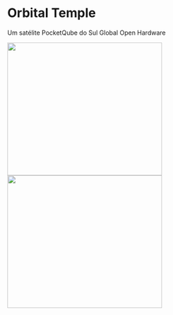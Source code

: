 # Orbital Temple
Um satélite PocketQube do Sul Global Open Hardware

<img src="https://user-images.githubusercontent.com/28969347/219028695-c015dc21-09ed-492e-886c-002a5df403e7.png" width="350" height="300"> <img src="https://user-images.githubusercontent.com/28969347/219028735-2d14c017-57da-4465-a94d-eccf51f3c224.png" width="350" height="300">
